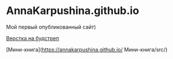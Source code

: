 

# AnnaKarpushina.github.io
Мой первый опубликованный сайт)

[Верстка на будстреп](https://annakarpushina.github.io/Верстка%20будстреп/)

[Мини-книга](https://annakarpushina.github.io/ Мини-книга/src/) 


